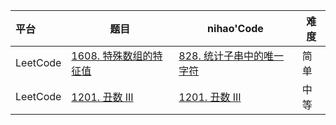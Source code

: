 

| 平台     | 题目                                                         | nihao'Code                                                   | 难度 |
| :------- | ------------------------------------------------------------ | ------------------------------------------------------------ | ---- |
| LeetCode | [1608. 特殊数组的特征值](https://leetcode.cn/problems/special-array-with-x-elements-greater-than-or-equal-x/) | [828. 统计子串中的唯一字符](https://github.com/xuhaodong1/nihao_algorithm_notes/blob/fc209357a98a1657b264a27fe674cf74c031ca17/LeetCode/Dichotomy.swift#L13-L40) | 简单 |
| LeetCode | [1201. 丑数 III](https://leetcode.cn/problems/ugly-number-iii/) | [1201. 丑数 III](https://github.com/xuhaodong1/nihao_algorithm_notes/blob/536ce819cbf749ed6fbe2aed9426e19a2a810090/LeetCode/Dichotomy.swift#L42-L64) | 中等 |

